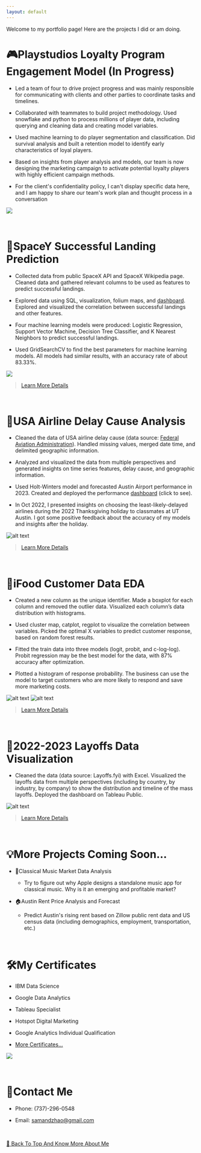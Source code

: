 ```yaml
---
layout: default
---
```


Welcome to my portfolio page! Here are the projects I did or am doing.

# 🎮Playstudios Loyalty Program Engagement Model (In Progress)

- Led a team of four to drive project progress and was mainly responsible for communicating with clients and other parties to coordinate tasks and timelines.

- Collaborated with teammates to build project methodology. Used snowflake and python to process millions of player data, including querying and cleaning data and creating model variables.

- Used machine learning to do player segmentation and classification. Did survival analysis and built a retention model to identify early characteristics of loyal players.

- Based on insights from player analysis and models, our team is now designing the marketing campaign to activate potential loyalty players with highly efficient campaign methods.

- For the client's confidentiality policy, I can't display specific data here, and I am happy to share our team's work plan and thought process in a conversation

![](/image/playstudios_project.png)

<br/>

# 🚀SpaceY Successful Landing Prediction

- Collected data from public SpaceX API and SpaceX Wikipedia page. Cleaned data and gathered relevant columns to be used as features to predict successful landings.

- Explored data using SQL, visualization, folium maps, and [dashboard](https://space-y-dashboard.onrender.com/). Explored and visualized the correlation between successful landings and other features.

- Four machine learning models were produced: Logistic Regression, Support Vector Machine, Decision Tree Classifier, and K Nearest Neighbors to predict successful landings.

- Used GridSearchCV to find the best parameters for machine learning models. All models had similar results, with an accuracy rate of about 83.33%.

![](/image/space_y.png)

>[Learn More Details](https://github.com/Doravado/space_y/blob/main/image/ds-capstone-chongxinzhao.pdf)

<br/>

# 🛬USA Airline Delay Cause Analysis

- Cleaned the data of USA airline delay cause (data source: [Federal Aviation Administration](https://www.faa.gov/data_research)). Handled missing values, merged date time, and delimited geographic information.

- Analyzed and visualized the data from multiple perspectives and generated insights on time series features, delay cause, and geographic information.

- Used Holt-Winters model and forecasted Austin Airport performance in 2023. Created and deployed the performance [dashboard](https://austin-ariport-delay-cause-dashboard.onrender.com) (click to see).

- In Oct 2022, I presented insights on choosing the least-likely-delayed airlines during the 2022 Thanksgiving holiday to classmates at UT Austin. I got some positive feedback about the accuracy of my models and insights after the holiday.

![alt text](/image/dashboard2.png)

>[Learn More Details](https://github.com/Doravado/usa_airline_delay_cause)

<br/>

# 👤iFood Customer Data EDA

- Created a new column as the unique identifier. Made a boxplot for each column and removed the outlier data. Visualized each column’s data distribution with histograms.

- Used cluster map, catplot, regplot to visualize the correlation between variables. Picked the optimal X variables to predict customer response, based on random forest results.

- Fitted the train data into three models (logit, probit, and c-log-log). Probit regression may be the best model for the data, with 87% accuracy after optimization.

- Plotted a histogram of response probability. The business can use the model to target customers who are more likely to respond and save more marketing costs.

![alt text](/image/confusion_matrix.png)
![alt text](/image/hist.png)

>[Learn More Details](https://github.com/Doravado/ifood_customer_data)

<br/>

# 🏢2022-2023 Layoffs Data Visualization
- Cleaned the data (data source: Layoffs.fyi) with Excel. Visualized the layoffs data from multiple perspectives (including by country, by industry, by company)  to show the distribution and timeline of the mass layoffs. Deployed the dashboard on Tableau Public.

![alt text](/image/tableau.png)

>[Learn More Details](https://public.tableau.com/app/profile/samuel.zhao2703/viz/2022-2023Layoffs/Dashboard2)

<br/>

# 💡More Projects Coming Soon...

- 🎵Classical Music Market Data Analysis
  - Try to figure out why Apple designs a standalone music app for classical music. Why is it an emerging and profitable market?

- 🏠Austin Rent Price Analysis and Forecast
  - Predict Austin's rising rent based on Zillow public rent data and US census data (including demographics, employment, transportation, etc.)

<br/>

# 🛠️My Certificates
- IBM Data Science

- Google Data Analytics

- Tableau Specialist

- Hotspot Digital Marketing

- Google Analytics Individual Qualification

- [More Certificates...](https://www.linkedin.com/in/samuel-zhao/details/certifications/)

![](/image/certificates.png)

<br/>

# 📱Contact Me
- Phone: (737)-296-0548

- Email: samandzhao@gmail.com

<br/>

[🔼 Back To Top And Know More About Me](https://doravado.github.io/samuel_portfolio/)
